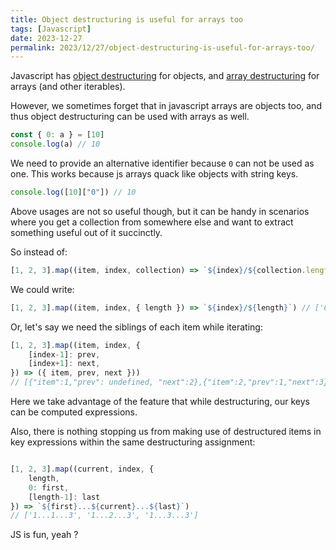 ```yaml
---
title: Object destructuring is useful for arrays too
tags: [Javascript]
date: 2023-12-27
permalink: 2023/12/27/object-destructuring-is-useful-for-arrays-too/
---
```


Javascript has [object destructuring](https://developer.mozilla.org/en-US/docs/Web/JavaScript/Reference/Operators/Destructuring_assignment#object_destructuring) for objects, and [array destructuring](https://developer.mozilla.org/en-US/docs/Web/JavaScript/Reference/Operators/Destructuring_assignment#array_destructuring) for arrays (and other iterables).

However, we sometimes forget that in javascript arrays are objects too, and thus object destructuring can be used with arrays as well.

```js
const { 0: a } = [10]
console.log(a) // 10
```

We need to provide an alternative identifier because `0` can not be used as one. This works because js arrays quack like objects with string keys. 

```js
console.log([10]["0"]) // 10
```

Above usages are not so useful though, but it can be handy in scenarios where you get a collection from somewhere else and want to extract something useful out of it succinctly.

So instead of: 

```js
[1, 2, 3].map((item, index, collection) => `${index}/${collection.length}`) // ['0/3', '1/3', '2/3']
```

We could write: 

```js
[1, 2, 3].map((item, index, { length }) => `${index}/${length}`) // ['0/3', '1/3', '2/3']
```

Or, let's say we need the siblings of each item while iterating: 

```js
[1, 2, 3].map((item, index, { 
    [index-1]: prev,
    [index+1]: next,
}) => ({ item, prev, next }))
// [{"item":1,"prev": undefined, "next":2},{"item":2,"prev":1,"next":3},{"item":3,"prev":2, "next": undefined}]
```

Here we take advantage of the feature that while destructuring, our keys can be computed expressions.

Also, there is nothing stopping us from making use of destructured items in key expressions within the same destructuring assignment:

```js

[1, 2, 3].map((current, index, { 
    length,
    0: first,
    [length-1]: last
}) => `${first}...${current}...${last}`)
// ['1...1...3', '1...2...3', '1...3...3']
```

JS is fun, yeah ?
